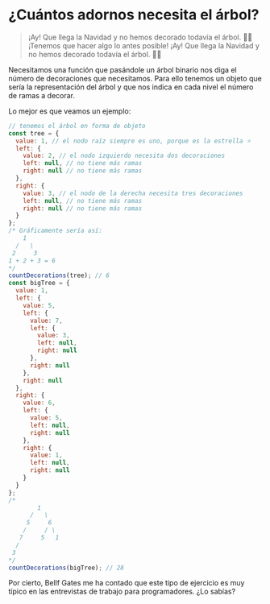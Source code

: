 # ¿Cuántos adornos necesita el árbol?

> ¡Ay! Que llega la Navidad y no hemos decorado todavía el árbol. 🎄😱 ¡Tenemos que hacer algo lo antes posible!
¡Ay! Que llega la Navidad y no hemos decorado todavía el árbol. 🎄😱

Necesitamos una función que pasándole un árbol binario nos diga el número de decoraciones que necesitamos. Para ello tenemos un objeto que sería la representación del árbol y que nos indica en cada nivel el número de ramas a decorar.

Lo mejor es que veamos un ejemplo:

```js
// tenemos el árbol en forma de objeto
const tree = {
  value: 1, // el nodo raíz siempre es uno, porque es la estrella ⭐
  left: {
    value: 2, // el nodo izquierdo necesita dos decoraciones
    left: null, // no tiene más ramas
    right: null // no tiene más ramas
  },
  right: {
    value: 3, // el nodo de la derecha necesita tres decoraciones
    left: null, // no tiene más ramas
    right: null // no tiene más ramas
  }
};
/* Gráficamente sería así:
    1
  /   \
 2     3
1 + 2 + 3 = 6
*/
countDecorations(tree); // 6
const bigTree = {
  value: 1,
  left: {
    value: 5,
    left: {
      value: 7,
      left: {
        value: 3,
        left: null,
        right: null
      },
      right: null
    },
    right: null
  },
  right: {
    value: 6,
    left: {
      value: 5,
      left: null,
      right: null
    },
    right: {
      value: 1,
      left: null,
      right: null
    }
  }
};
/*
        1
      /   \
     5     6
    /     / \
   7     5   1
  /
 3
*/
countDecorations(bigTree); // 28
```

Por cierto, Bellf Gates me ha contado que este tipo de ejercicio es muy típico en las entrevistas de trabajo para programadores. ¿Lo sabías?